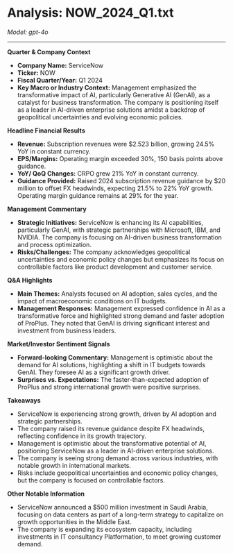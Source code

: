 # Analysis: NOW_2024_Q1.txt

*Model: gpt-4o*

---

**Quarter & Company Context**
- **Company Name:** ServiceNow
- **Ticker:** NOW
- **Fiscal Quarter/Year:** Q1 2024
- **Key Macro or Industry Context:** Management emphasized the transformative impact of AI, particularly Generative AI (GenAI), as a catalyst for business transformation. The company is positioning itself as a leader in AI-driven enterprise solutions amidst a backdrop of geopolitical uncertainties and evolving economic policies.

**Headline Financial Results**
- **Revenue:** Subscription revenues were $2.523 billion, growing 24.5% YoY in constant currency.
- **EPS/Margins:** Operating margin exceeded 30%, 150 basis points above guidance.
- **YoY/ QoQ Changes:** CRPO grew 21% YoY in constant currency.
- **Guidance Provided:** Raised 2024 subscription revenue guidance by $20 million to offset FX headwinds, expecting 21.5% to 22% YoY growth. Operating margin guidance remains at 29% for the year.

**Management Commentary**
- **Strategic Initiatives:** ServiceNow is enhancing its AI capabilities, particularly GenAI, with strategic partnerships with Microsoft, IBM, and NVIDIA. The company is focusing on AI-driven business transformation and process optimization.
- **Risks/Challenges:** The company acknowledges geopolitical uncertainties and economic policy changes but emphasizes its focus on controllable factors like product development and customer service.

**Q&A Highlights**
- **Main Themes:** Analysts focused on AI adoption, sales cycles, and the impact of macroeconomic conditions on IT budgets.
- **Management Responses:** Management expressed confidence in AI as a transformative force and highlighted strong demand and faster adoption of ProPlus. They noted that GenAI is driving significant interest and investment from business leaders.

**Market/Investor Sentiment Signals**
- **Forward-looking Commentary:** Management is optimistic about the demand for AI solutions, highlighting a shift in IT budgets towards GenAI. They foresee AI as a significant growth driver.
- **Surprises vs. Expectations:** The faster-than-expected adoption of ProPlus and strong international growth were positive surprises.

**Takeaways**
- ServiceNow is experiencing strong growth, driven by AI adoption and strategic partnerships.
- The company raised its revenue guidance despite FX headwinds, reflecting confidence in its growth trajectory.
- Management is optimistic about the transformative potential of AI, positioning ServiceNow as a leader in AI-driven enterprise solutions.
- The company is seeing strong demand across various industries, with notable growth in international markets.
- Risks include geopolitical uncertainties and economic policy changes, but the company is focused on controllable factors.

**Other Notable Information**
- ServiceNow announced a $500 million investment in Saudi Arabia, focusing on data centers as part of a long-term strategy to capitalize on growth opportunities in the Middle East.
- The company is expanding its ecosystem capacity, including investments in IT consultancy Platformation, to meet growing customer demand.